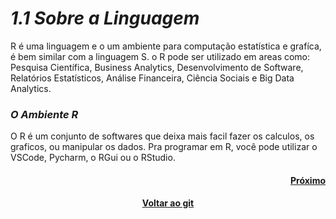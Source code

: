 <h1><b><i>1.1 Sobre a Linguagem</i></b></h1>

<p>  R é uma linguagem e o um ambiente para computação estatística e grafíca, é bem similar com a linguagem S. o R pode ser utilizado em areas como: Pesquisa Científica, Business Analytics, Desenvolvimento de Software, Relatórios Estatísticos, Análise Financeira, Ciência Sociais e Big Data Analytics.</p>

<h3><i>O Ambiente R</i></h3>

<p>O R é um conjunto de softwares que deixa mais facil fazer os calculos, os graficos, ou manipular os dados. Pra programar em R, você pode utilizar o VSCode, Pycharm, o RGui ou o RStudio.</p>

<h4 align="Right"><a href="https://github.com/SaLandini/r4noobs/blob/master/introducao/talkabout.md">Próximo</a></h4>
<h4 align="Center"><a href="https://github.com/SaLandini/r4noobs">Voltar ao git</a></h4>